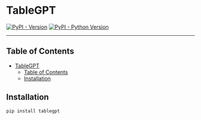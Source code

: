 # TableGPT

[![PyPI - Version](https://img.shields.io/pypi/v/tablegpt-agent.svg)](https://pypi.org/project/tablegpt-agent)
[![PyPI - Python Version](https://img.shields.io/pypi/pyversions/tablegpt-agent.svg)](https://pypi.org/project/tablegpt-agent)

-----

## Table of Contents

- [TableGPT](#tablegpt)
  - [Table of Contents](#table-of-contents)
  - [Installation](#installation)

## Installation

```sh
pip install tablegpt
```
